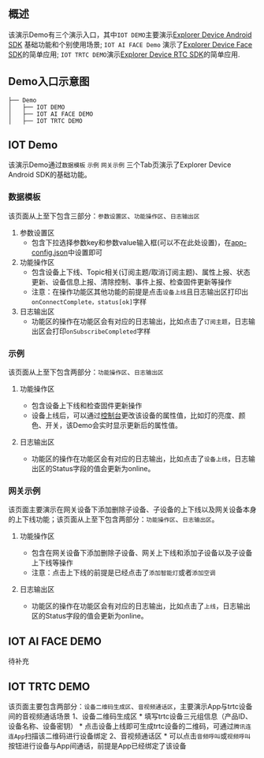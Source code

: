 ## 概述
该演示Demo有三个演示入口，其中`IOT DEMO`主要演示[Explorer Device Android SDK](https://github.com/tencentyun/iot-device-java/tree/master/explorer/explorer-device-android) 基础功能和个别使用场景; `IOT AI FACE Demo`
演示了[Explorer Device Face SDK](https://github.com/tencentyun/iot-device-java/tree/master/explorer/explorer-device-face)的简单应用; `IOT TRTC DEMO`演示[Explorer Device RTC SDK](https://github.com/tencentyun/iot-device-java/tree/master/explorer/explorer-device-rtc)的简单应用.
## Demo入口示意图
```
├── Demo
│   ├── IOT DEMO
│   ├── IOT AI FACE DEMO
│   ├── IOT TRTC DEMO
```

## IOT Demo
该演示Demo通过`数据模板` `示例` `网关示例` 三个Tab页演示了Explorer Device Android SDK的基础功能。
### 数据模板
该页面从上至下包含三部分：`参数设置区`、`功能操作区`、`日志输出区`
1. 参数设置区
    * 包含下拉选择参数key和参数value输入框(可以不在此处设置)，在[app-config.json](https://github.com/tencentyun/iot-device-java/blob/master/explorer/device-android-demo/src/main/assets/app-config.json)中设置即可
2. 功能操作区
    * 包含设备上下线、Topic相关(订阅主题/取消订阅主题)、属性上报、状态更新、设备信息上报、清除控制、事件上报、检查固件更新等操作
    * 注意：在操作功能区其他功能的前提是点击`设备上线`且日志输出区打印出`onConnectComplete，status[ok]`字样
3. 日志输出区
    * 功能区的操作在功能区会有对应的日志输出，比如点击了`订阅主题`，日志输出区会打印`onSubscribeCompleted`字样

### 示例
该页面从上至下包含两部分：`功能操作区`、`日志输出区`
1. 功能操作区
    * 包含设备上下线和检查固件更新操作
    * 设备上线后，可以通过[控制台](https://console.cloud.tencent.com/iotexplorer)更改该设备的属性值，比如灯的亮度、颜色、开关，该Demo会实时显示更新后的属性值。

2. 日志输出区
    * 功能区的操作在功能区会有对应的日志输出，比如点击了`设备上线`，日志输出区的Status字段的值会更新为online。

### 网关示例
该页面主要演示在网关设备下添加删除子设备、子设备的上下线以及网关设备本身的上下线功能；该页面从上至下包含两部分：`功能操作区`、`日志输出区`。
1. 功能操作区
    * 包含在网关设备下添加删除子设备、网关上下线和添加子设备以及子设备上下线等操作
    * 注意：点击上下线的前提是已经点击了`添加智能灯`或者`添加空调`

2. 日志输出区
    * 功能区的操作在功能区会有对应的日志输出，比如点击了`上线`，日志输出区的Status字段的值会更新为online。


## IOT AI FACE DEMO
待补充
## IOT TRTC DEMO
该页面主要包含两部分：`设备二维码生成区`、`音视频通话区`，主要演示App与trtc设备间的音视频通话场景
1、设备二维码生成区
    * 填写trtc设备三元组信息（产品ID、设备名称、设备密钥）
    * 点击设备上线即可生成trtc设备的二维码，可通过`腾讯连连App`扫描该二维码进行设备绑定
2、音视频通话区
    * 可以点击`音频呼叫`或`视频呼叫`按钮进行设备与App间通话，前提是App已经绑定了该设备

